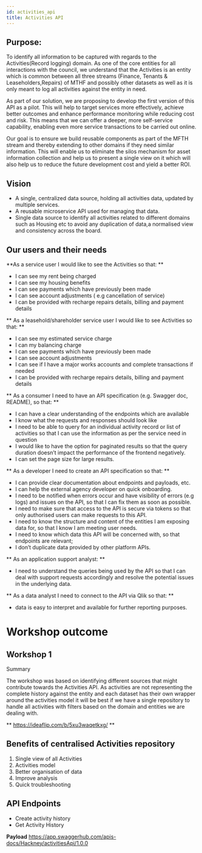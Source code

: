 ```yaml
---
id: activities_api
title: Activities API
---
```


## Purpose:
To identify all information to be captured with regards to the Activities(Record logging) domain.
As one of the core entities for all interactions with the council, we understand that the Activities is an entity which is common between all three streams (Finance, Tenants & Leaseholders,Repairs) of MTHF and possibly other datasets as well as it is only meant to log all activities against the entity in need.

As part of our solution, we are proposing to develop the first version of this API as a pilot. This will help to target services more effectively, achieve better outcomes and enhance performance monitoring while reducing cost and risk. This means that we can offer a deeper, more self-service capability, enabling even more service transactions to be carried out online.

Our goal is to ensure we build reusable components as part of the MFTH stream and thereby extending to other domains if they need similar information. This will enable us to eliminate the silos mechanism for asset information collection and help us to present a single view on it which will also help us to reduce the future development cost and yield a better ROI.

## Vision

- A single, centralized data source, holding all activities data, updated by multiple services.
- A reusable microservice API used for managing that data.
- Single data source to identify all activities related to different domains such as Housing etc to avoid any duplication of data,a normalised view and consistency across the board.

## Our users and their needs

**As a service user I would like to see the Activities so that: **
- I can see my rent being charged
- I can see my housing benefits
- I can see payments which have previously been made
- I can see account adjustments ( e.g cancellation of service)
- I can be provided with recharge repairs details, billing and payment details


** As a leasehold/shareholder  service user I would like to see Activities so that: **
- I can see my estimated service charge
- I can my balancing charge
- I can see payments which have previously been made
- I can see account adjustments
- I can see if I have a major works accounts and complete transactions if needed
- I can be provided with recharge repairs details,  billing and payment details

** As a consumer I need to have an API specification (e.g. Swagger doc, README), so that: **
- I can have a clear understanding of the endpoints which are available
- I know what the requests and responses should look like
- I need to be able to query for an individual activity record or list of activities so that
I can use the information as per the service need in question
- I would like to have the option for paginated results so that
the query duration doesn’t impact the performance of the frontend negatively.
- I can set the page size for large results.


** As a developer I need to create an API specification so that: **
- I can provide clear documentation about endpoints and payloads, etc.
- I can help the external agency developer on quick onboarding.
- I need to be notified when errors occur and have visibility of errors (e.g logs) and issues on the API, so that I can fix them as soon as possible.
- I need to make sure that access to the API is secure via tokens so that only authorised users can make requests to this API.
-  I need to know the structure and content of the entities I am exposing data for, so that I know I am meeting user needs.
- I need to know which data this API will be concerned with, so that
endpoints are relevant;
- I don’t duplicate data provided by other platform APIs.


** As an application  support analyst: **
 - I need to understand the queries being used by the API so that I can deal with support requests accordingly and resolve the potential issues in the underlying data.

** As a data analyst I need to connect to the API via Qlik so that: **
- data is easy to interpret and available for further reporting purposes.


# Workshop outcome
## Workshop 1

Summary

The workshop was based on identifying different sources that might contribute towards the Activities API. As activities are not representing the complete history against the entity and each dataset has their own wrapper around the activities model it will be best if we have a single repository to handle all activities with filters based on the domain and entities we are dealing with.

** https://ideaflip.com/b/5xu3waqetkxg/ **

## Benefits of centralised Activities repository
1. Single view of all Activities
2. Activities model
3. Better organisation of data
4. Improve analysis
5. Quick troubleshooting

## API Endpoints
- Create activity history
- Get Activity History

**Payload**
https://app.swaggerhub.com/apis-docs/Hackney/activitiesApi/1.0.0 